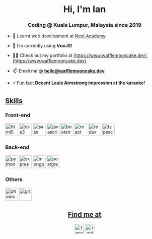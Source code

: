 <h1 align="center">Hi, I'm Ian</h1>
<h3 align="center">Coding @ Kuala Lumpur, Malaysia since 2019</h3>

- 🏫 Learnt web development at [Next Academy](https://www.nextacademy.com/)

- 🌱 I’m currently using **VueJS!**

- 👨‍💻 Check out my portfolio at [https://www.wafflemooncake.dev](https://www.wafflemooncake.dev)

- 📫 Email me @ **hello@wafflemooncake.dev**

- ⚡ Fun fact **Decent Louis Armstrong impression at the karaoke!**

<h2><u>Skills</u></h2>

<h3>Front-end</h3>
<p align="left"><img src="https://devicons.github.io/devicon/devicon.git/icons/html5/html5-original-wordmark.svg" alt="html5" width="40" height="40"/> <img src="https://devicons.github.io/devicon/devicon.git/icons/css3/css3-original-wordmark.svg" alt="css3" width="40" height="40"/> <img src="https://devicons.github.io/devicon/devicon.git/icons/sass/sass-original.svg" alt="sass" width="40" height="40"/> <img src="https://devicons.github.io/devicon/devicon.git/icons/javascript/javascript-original.svg" alt="javascript" width="40" height="40"/> <img src="https://devicons.github.io/devicon/devicon.git/icons/bootstrap/bootstrap-plain.svg" alt="bootstrap" width="40" height="40"/> <img src="https://devicons.github.io/devicon/devicon.git/icons/react/react-original-wordmark.svg" alt="react" width="40" height="40"/> <img src="https://devicons.github.io/devicon/devicon.git/icons/redux/redux-original.svg" alt="redux" width="40" height="40"/> <img src="https://devicons.github.io/devicon/devicon.git/icons/typescript/typescript-original.svg" alt="typescript" width="40" height="40"/></p>

<h3>Back-end</h3>
<p><img src="https://devicons.github.io/devicon/devicon.git/icons/python/python-original.svg" alt="python" width="40" height="40"/> <img src="https://devicons.github.io/devicon/devicon.git/icons/express/express-original-wordmark.svg" alt="express" width="40" height="40"/> <img src="https://devicons.github.io/devicon/devicon.git/icons/mongodb/mongodb-original-wordmark.svg" alt="mongodb" width="40" height="40"/> <img src="https://devicons.github.io/devicon/devicon.git/icons/postgresql/postgresql-original-wordmark.svg" alt="postgresql" width="40" height="40"/></p>
  
<h3>Others</h3>
<p><img src="https://devicons.github.io/devicon/devicon.git/icons/photoshop/photoshop-plain.svg" alt="photoshop" width="40" height="40"/> <img src="https://www.vectorlogo.zone/logos/git-scm/git-scm-icon.svg" alt="git" width="40" height="40"/></p>

<h2 align="center"><u>Find me at</u></h2>
<p align="center"><a href="mailto:teoyeetyang@gmail.com" target="blank"><img align="center" src="https://cdn.jsdelivr.net/npm/simple-icons@3.0.1/icons/gmail.svg" alt="teoyeetyang@gmail.com" height="30" width="30" /> <a href="https://linkedin.com/in/ianteoyy" target="blank"><img align="center" src="https://cdn.jsdelivr.net/npm/simple-icons@3.0.1/icons/linkedin.svg" alt="ianteoyy" height="30" width="30" /></a>
</p>
